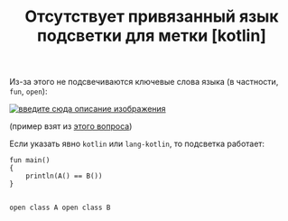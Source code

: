 ﻿---
title: "Отсутствует привязанный язык подсветки для метки [kotlin]"
se.owner.user_id: 1365
se.owner.display_name: "insolor"
se.owner.link: "https://ru.meta.stackoverflow.com/users/1365/insolor"
se.link: "https://ru.meta.stackoverflow.com/questions/10582/%d0%9e%d1%82%d1%81%d1%83%d1%82%d1%81%d1%82%d0%b2%d1%83%d0%b5%d1%82-%d0%bf%d1%80%d0%b8%d0%b2%d1%8f%d0%b7%d0%b0%d0%bd%d0%bd%d1%8b%d0%b9-%d1%8f%d0%b7%d1%8b%d0%ba-%d0%bf%d0%be%d0%b4%d1%81%d0%b2%d0%b5%d1%82%d0%ba%d0%b8-%d0%b4%d0%bb%d1%8f-%d0%bc%d0%b5%d1%82%d0%ba%d0%b8-kotlin"
se.question_id: 10582
se.post_type: question
se.score: 5
---
<p>Из-за этого не подсвечиваются ключевые слова языка (в частности, <code>fun</code>, <code>open</code>):</p>
<p><a href="https://i.stack.imgur.com/BcEIH.png" rel="nofollow noreferrer"><img src="https://i.stack.imgur.com/BcEIH.png" alt="введите сюда описание изображения" /></a></p>
<p>(пример взят из <a href="https://ru.stackoverflow.com/q/1147963/1365">этого вопроса</a>)</p>
<p>Если указать явно <code>kotlin</code> или <code>lang-kotlin</code>, то подсветка работает:</p>
<pre class="lang-kotlin prettyprint-override"><code>fun main()
{
    println(A() == B())
}

open class A
open class B
</code></pre>
